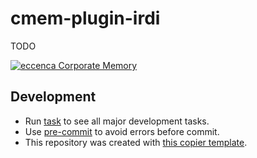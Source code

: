 # cmem-plugin-irdi

TODO

[![eccenca Corporate Memory](https://img.shields.io/badge/eccenca-Corporate%20Memory-orange)](https://documentation.eccenca.com)   

## Development

- Run [task](https://taskfile.dev/) to see all major development tasks.
- Use [pre-commit](https://pre-commit.com/) to avoid errors before commit.
- This repository was created with [this copier template](https://github.com/eccenca/cmem-plugin-template).

